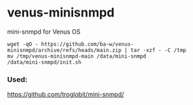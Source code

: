 # venus-minisnmpd
mini-snmpd for Venus OS

```
wget -qO - https://github.com/ba-w/venus-minisnmpd/archive/refs/heads/main.zip | tar -xzf - -C /tmp
mv /tmp/venus-minisnmpd-main /data/mini-snmpd
/data/mini-snmpd/init.sh
```

### Used:
https://github.com/troglobit/mini-snmpd/
